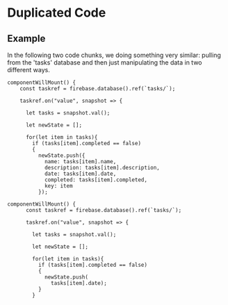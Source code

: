 # Duplicated Code

## Example
In the following two code chunks, we doing something very similar: pulling from the 'tasks' database and then just manipulating the data in two different ways.
```{JavaScript}
componentWillMount() {
    const taskref = firebase.database().ref(`tasks/`);

    taskref.on("value", snapshot => {

      let tasks = snapshot.val();

      let newState = [];

      for(let item in tasks){
        if (tasks[item].completed == false)
        {
          newState.push({
            name: tasks[item].name,
            description: tasks[item].description,
            date: tasks[item].date,
            completed: tasks[item].completed,
            key: item
          });
```
          
```{JavaScript}
componentWillMount() {
      const taskref = firebase.database().ref(`tasks/`);

      taskref.on("value", snapshot => {

        let tasks = snapshot.val();

        let newState = [];

        for(let item in tasks){
          if (tasks[item].completed == false)
          {
            newState.push(
              tasks[item].date);
          }
        }
```
